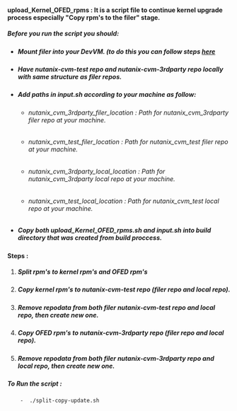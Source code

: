 
  #### upload_Kernel_OFED_rpms :  It is a script file to continue kernel upgrade process especially "Copy rpm's to the filer" stage.
  
  
  ##### Before you run the script you should:
  * ##### Mount filer into your DevVM. (to do this you can follow steps [here](https://confluence.eng.nutanix.com:8443/pages/viewpage.action?spaceKey=CALM&title=How+to+upload+files+to+nutanix+filer)

  * ##### Have nutanix-cvm-test repo and nutanix-cvm-3rdparty repo locally with same structure as filer repos.
  * ##### Add paths in input.sh according to your machine as follow:
    - ###### nutanix_cvm_3rdparty_filer_location : Path for nutanix_cvm_3rdparty filer repo at your machine.
    - ###### nutanix_cvm_test_filer_location : Path for nutanix_cvm_test filer repo at your machine.
    - ###### nutanix_cvm_3rdparty_local_location : Path for nutanix_cvm_3rdparty local repo at your machine.
    - ###### nutanix_cvm_test_local_location : Path for nutanix_cvm_test local repo at your machine.
  * ##### Copy both upload_Kernel_OFED_rpms.sh and input.sh into build directory that was created from build proccess.
  
  
  #### Steps :
  1) ##### Split rpm's to kernel rpm's and OFED rpm's
  2) ##### Copy kernel rpm's to nutanix-cvm-test repo (filer repo and local repo). 
  3) ##### Remove repodata from both filer nutanix-cvm-test repo and local repo, then create new one.
  4) ##### Copy OFED rpm's to nutanix-cvm-3rdparty repo (filer repo and local repo).
  5) ##### Remove repodata from both filer nutanix-cvm-3rdparty repo and local repo, then create new one.


  ##### To Run the script :
        -  ./split-copy-update.sh
